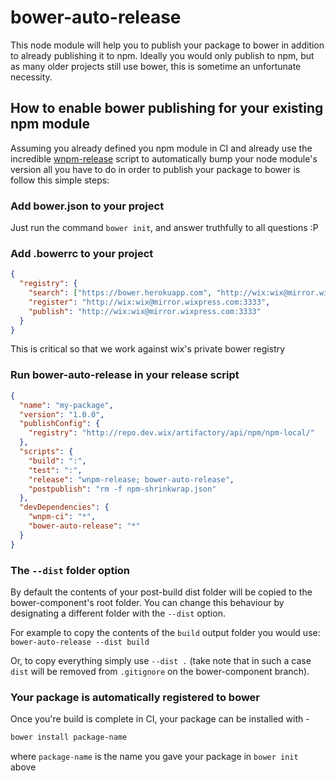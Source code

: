 # bower-auto-release

This node module will help you to publish your package to bower in addition to already publishing it to npm.
Ideally you would only publish to npm, but as many older projects still use bower, this is sometime an unfortunate necessity.

## How to enable bower publishing for your existing npm module

Assuming you already defined you npm module in CI and already use the incredible [wnpm-release](https://github.com/wix-private/wnpm/tree/master/wnpm-ci) script to automatically bump your node module's version all you have to do in order to publish your package to bower is follow this simple steps:

### Add bower.json to your project

Just run the command `bower init`, and answer truthfully to all questions :P

### Add .bowerrc to your project

```json
{
  "registry": {
    "search": ["https://bower.herokuapp.com", "http://wix:wix@mirror.wixpress.com:3333"],
    "register": "http://wix:wix@mirror.wixpress.com:3333",
    "publish": "http://wix:wix@mirror.wixpress.com:3333"
  }
}
```

This is critical so that we work against wix's private bower registry

### Run bower-auto-release in your release script

```json
{
  "name": "my-package",
  "version": "1.0.0",
  "publishConfig": {
    "registry": "http://repo.dev.wix/artifactory/api/npm/npm-local/"
  },
  "scripts": {
    "build": ":", 
    "test": ":",
    "release": "wnpm-release; bower-auto-release",
    "postpublish": "rm -f npm-shrinkwrap.json"
  },
  "devDependencies": {
    "wnpm-ci": "*",
    "bower-auto-release": "*"
  }
}
```

### The `--dist` folder option

By default the contents of your post-build dist folder will be copied to the bower-component's root folder. You can change this behaviour by designating a different folder with the `--dist` option. 

For example to copy the contents of the `build` output folder you would use: `bower-auto-release --dist build`

Or, to copy everything simply use `--dist .` (take note that in such a case `dist` will be removed from `.gitignore` on the bower-component branch).

### Your package is automatically registered to bower

Once you're build is complete in CI, your package can be installed with - 
```sh
bower install package-name
```
where `package-name` is the name you gave your package in `bower init` above
